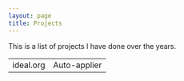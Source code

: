 ```yaml
---
layout: page
title: Projects
---
```


This is a list of projects I have done over the years.
<div id="sketch-holder">
<script src="https://cdn.jsdelivr.net/npm/p5@1.1.9/lib/p5.js"></script
</div>


<table>
<tr>
<td>
ideal.org
</td>
<td>
Auto-applier
</td>
</tr>

</table>
